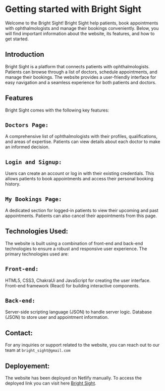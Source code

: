 # Getting started with Bright Sight

Welcome to the Bright Sight! Bright Sight help patients, book appointments with ophthalmologists and manage their bookings conveniently. Below, you will find important information about the website, its features, and how to get started.

## Introduction

Bright Sight is a platform that connects patients with ophthalmologists. Patients can browse through a list of doctors, schedule appointments, and manage their bookings. The website provides a user-friendly interface for easy navigation and a seamless experience for both patients and doctors.

## Features

Bright Sight comes with the following key features:

## `Doctors Page:`
A comprehensive list of ophthalmologists with their profiles, qualifications, and areas of expertise. Patients can view details about each doctor to make an informed decision.

## `Login and Signup:`
Users can create an account or log in with their existing credentials. This allows patients to book appointments and access their personal booking history.

## `My Bookings Page:`
A dedicated section for logged-in patients to view their upcoming and past appointments. Patients can also cancel their appointments from this page.

## Technologies Used:
The website is built using a combination of front-end and back-end technologies to ensure a robust and responsive user experience. The primary technologies used are:

## `Front-end:`

HTML5, CSS3, ChakraUi and JavaScript for creating the user interface.
Front-end framework (React) for building interactive components.

## `Back-end:`

Server-side scripting language (JSON) to handle server logic.
Database (JSON) to store user and appointment information.

## Contact:

For any inquiries or support related to the website, you can reach out to our team at `bright_sight@gmail.com`

## Deployement:
The website has been deployed on Netlify manually. To access the deployed link you can visit here [Bright Sight](https://bright-sight.netlify.app/).